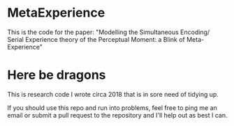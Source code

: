 # MetaExperience
This is the code for the paper: "Modelling the Simultaneous Encoding/ Serial Experience theory of the Perceptual Moment: a Blink of Meta-Experience"

# Here be dragons
This is research code I wrote circa 2018 that is in sore need of tidying up. 

If you should use this repo and run into problems, feel free to ping me an email or submit a pull request to the repository and I'll help out as best I can. 

